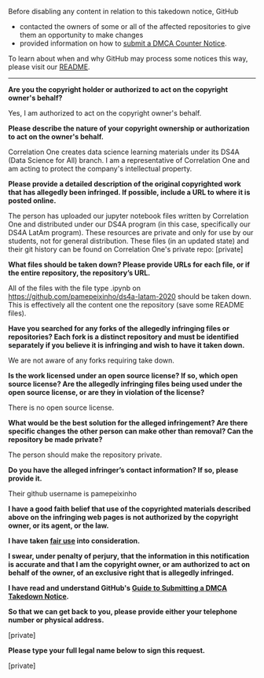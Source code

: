 Before disabling any content in relation to this takedown notice, GitHub
- contacted the owners of some or all of the affected repositories to give them an opportunity to make changes
- provided information on how to [submit a DMCA Counter Notice](https://docs.github.com/en/articles/guide-to-submitting-a-dmca-counter-notice).

To learn about when and why GitHub may process some notices this way, please visit our [README](https://github.com/github/dmca/blob/master/README.md).

---

**Are you the copyright holder or authorized to act on the copyright owner's behalf?**

Yes, I am authorized to act on the copyright owner's behalf.

**Please describe the nature of your copyright ownership or authorization to act on the owner's behalf.**

Correlation One creates data science learning materials under its DS4A (Data Science for All) branch. I am a representative of Correlation One and am acting to protect the company's intellectual property.

**Please provide a detailed description of the original copyrighted work that has allegedly been infringed. If possible, include a URL to where it is posted online.**

The person has uploaded our jupyter notebook files written by Correlation One and distributed under our DS4A program (in this case, specifically our DS4A LatAm program). These resources are private and only for use by our students, not for general distribution. These files (in an updated state) and their git history can be found on Correlation One's private repo: [private]

**What files should be taken down? Please provide URLs for each file, or if the entire repository, the repository’s URL.**

All of the files with the file type .ipynb on https://github.com/pamepeixinho/ds4a-latam-2020 should be taken down. This is effectively all the content one the repository (save some README files).

**Have you searched for any forks of the allegedly infringing files or repositories? Each fork is a distinct repository and must be identified separately if you believe it is infringing and wish to have it taken down.**

We are not aware of any forks requiring take down.

**Is the work licensed under an open source license? If so, which open source license? Are the allegedly infringing files being used under the open source license, or are they in violation of the license?**

There is no open source license.

**What would be the best solution for the alleged infringement? Are there specific changes the other person can make other than removal? Can the repository be made private?**

The person should make the repository private.

**Do you have the alleged infringer’s contact information? If so, please provide it.**

Their github username is pamepeixinho

**I have a good faith belief that use of the copyrighted materials described above on the infringing web pages is not authorized by the copyright owner, or its agent, or the law.**

**I have taken <a href="https://www.lumendatabase.org/topics/22">fair use</a> into consideration.**

**I swear, under penalty of perjury, that the information in this notification is accurate and that I am the copyright owner, or am authorized to act on behalf of the owner, of an exclusive right that is allegedly infringed.**

**I have read and understand GitHub's <a href="https://docs.github.com/articles/guide-to-submitting-a-dmca-takedown-notice/">Guide to Submitting a DMCA Takedown Notice</a>.**

**So that we can get back to you, please provide either your telephone number or physical address.**

[private]

**Please type your full legal name below to sign this request.**

[private]
